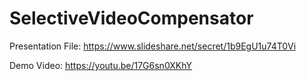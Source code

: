 # SelectiveVideoCompensator

Presentation File: 
https://www.slideshare.net/secret/1b9EgU1u74T0Vi

Demo Video:
https://youtu.be/17G6sn0XKhY
